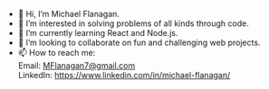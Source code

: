 - 👋 Hi, I’m Michael Flanagan.
- 👀 I’m interested in solving problems of all kinds through code.
- 🌱 I’m currently learning React and Node.js.
- 💞️ I’m looking to collaborate on fun and challenging web projects.
- 📫 How to reach me: <br>
          Email: MFlanagan7@gmail.com <br>
          LinkedIn: https://www.linkedin.com/in/michael-flanagan/

<!---
MFlanagan7/MFlanagan7 is a ✨ special ✨ repository because its `README.md` (this file) appears on your GitHub profile.
You can click the Preview link to take a look at your changes.
--->

